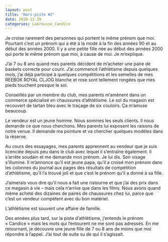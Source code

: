 ```yaml
---
layout: post
title: "Hors-piste #2"
date: 2020-12-29
categories: Labrousse_Candice
---
```


Je croise rarement des personnes qui portent le même prénom que moi. Pourtant c’est un prénom qui a été à la mode à la fin des années 90 et au début des années 2000. Il y a une petite fille née au début des années 2000 qui porte le même prénom que moi, à cause de moi. Je m’explique.

J’ai 7 ou 8 ans quand mes parents décident de m’acheter une paire de baskets correcte pour courir. J’ai commencé l’athlétisme depuis quelques mois, j’ai déjà participé à quelques compétitions et les semelles de mes REEBOK ROYAL CLJOG blanche et rose sont tellement rongées que mes pieds touchent presque le sol.

Conseillés par un membre du club, mes parents m’amènent dans un commerce spécialisé en chaussures d’athlétisme. Le sol du magasin est recouvert de tartan bleu avec le traçage de six couloirs. Ça m’amuse beaucoup.

Le vendeur est un jeune homme. Nous sommes les seuls clients. Il nous demande ce que nous cherchons. Mes parents lui exposent les raisons de notre venue. Il demande ma pointure et va chercher quelques modèles dans la réserve.

Au cours des essayages, mes parents apprennent au vendeur que je suis licenciée depuis peu dans le club avec lequel il s’entraîne également. Il s’arrête soudain et me demande mon prénom. Je lui dis. Son visage s’illumine. Il m’annonce qu’il est jeune papa, qu’il a croisé mon prénom dans les colonnes du journal aux pages des résultats de compétition d’athlétisme, qu’il l’a trouvé joli et que c’est le prénom qu’il a donné à sa fille.

J’aimerais vous dire qu’il nous a fait une ristourne et que j’ai des prix dans ce magasin à vie – mais cela n’arrive que dans les films. Nous avons quand même acheté des dizaines de paires de chaussures chez lui, parce que c’est un vendeur compétent avec du bon matériel.

L’athlétisme est souvent une affaire de famille.

Des années plus tard, sur la piste d’athlétisme, j’entends le prénom « Candice » mais les mots qui l’entourent ne me sont pas adressés. En me retournant, je découvre une jeune fille de 7 ou 8 ans de moins que moi répondre à l’appel. J’ai tout de suite su de qui il s’agissait.
